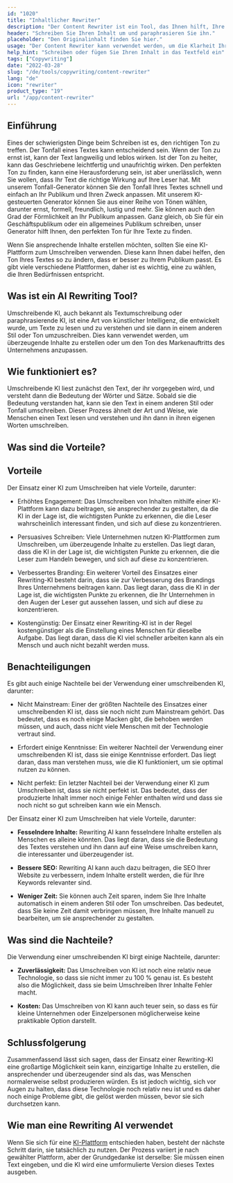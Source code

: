 ```yaml
---
id: "1020"
title: "Inhaltlicher Rewriter"
description: "Der Content Rewriter ist ein Tool, das Ihnen hilft, Ihre Inhalte umzuschreiben und zu paraphrasieren. Es wird oft verwendet, um die Klarheit Ihres Textes zu verbessern oder Ihren Text einzigartiger zu machen. Der Content Rewriter kann Ihnen auch helfen, Ihre SEO zu verbessern, indem Sie Ihre Inhalte umschreiben, um Ihre Zielkeywords einzuschließen."
header: "Schreiben Sie Ihren Inhalt um und paraphrasieren Sie ihn."
placeholder: "Den Originalinhalt finden Sie hier."
usage: "Der Content Rewriter kann verwendet werden, um die Klarheit Ihres Textes zu verbessern oder um Ihren Text einzigartiger zu machen. Er kann Ihnen auch helfen, Ihre SEO zu verbessern, indem Sie Ihren Inhalt umschreiben, um Ihre Zielkeywords einzuschließen."
help_hint: "Schreiben oder fügen Sie Ihren Inhalt in das Textfeld ein"
tags: ["Copywriting"]
date: "2022-03-28"
slug: "/de/tools/copywriting/content-rewriter"
lang: "de"
icon: "rewriter"
product_type: "19"
url: "/app/content-rewriter"
---
```


## Einführung

Eines der schwierigsten Dinge beim Schreiben ist es, den richtigen Ton zu treffen. Der Tonfall eines Textes kann entscheidend sein. Wenn der Ton zu ernst ist, kann der Text langweilig und leblos wirken. Ist der Ton zu heiter, kann das Geschriebene leichtfertig und unaufrichtig wirken. Den perfekten Ton zu finden, kann eine Herausforderung sein, ist aber unerlässlich, wenn Sie wollen, dass Ihr Text die richtige Wirkung auf Ihre Leser hat. Mit unserem Tonfall-Generator können Sie den Tonfall Ihres Textes schnell und einfach an Ihr Publikum und Ihren Zweck anpassen. Mit unserem KI-gesteuerten Generator können Sie aus einer Reihe von Tönen wählen, darunter ernst, formell, freundlich, lustig und mehr. Sie können auch den Grad der Förmlichkeit an Ihr Publikum anpassen. Ganz gleich, ob Sie für ein Geschäftspublikum oder ein allgemeines Publikum schreiben, unser Generator hilft Ihnen, den perfekten Ton für Ihre Texte zu finden.

Wenn Sie ansprechende Inhalte erstellen möchten, sollten Sie eine KI-Plattform zum Umschreiben verwenden. Diese kann Ihnen dabei helfen, den Ton Ihres Textes so zu ändern, dass er besser zu Ihrem Publikum passt. Es gibt viele verschiedene Plattformen, daher ist es wichtig, eine zu wählen, die Ihren Bedürfnissen entspricht.

## Was ist ein AI Rewriting Tool?

Umschreibende KI, auch bekannt als Textumschreibung oder paraphrasierende KI, ist eine Art von künstlicher Intelligenz, die entwickelt wurde, um Texte zu lesen und zu verstehen und sie dann in einem anderen Stil oder Ton umzuschreiben. Dies kann verwendet werden, um überzeugende Inhalte zu erstellen oder um den Ton des Markenauftritts des Unternehmens anzupassen.

## Wie funktioniert es?

Umschreibende KI liest zunächst den Text, der ihr vorgegeben wird, und versteht dann die Bedeutung der Wörter und Sätze. Sobald sie die Bedeutung verstanden hat, kann sie den Text in einem anderen Stil oder Tonfall umschreiben. Dieser Prozess ähnelt der Art und Weise, wie Menschen einen Text lesen und verstehen und ihn dann in ihren eigenen Worten umschreiben.

## Was sind die Vorteile?

## Vorteile

Der Einsatz einer KI zum Umschreiben hat viele Vorteile, darunter:

- Erhöhtes Engagement: Das Umschreiben von Inhalten mithilfe einer KI-Plattform kann dazu beitragen, sie ansprechender zu gestalten, da die KI in der Lage ist, die wichtigsten Punkte zu erkennen, die die Leser wahrscheinlich interessant finden, und sich auf diese zu konzentrieren.

- Persuasives Schreiben: Viele Unternehmen nutzen KI-Plattformen zum Umschreiben, um überzeugende Inhalte zu erstellen. Das liegt daran, dass die KI in der Lage ist, die wichtigsten Punkte zu erkennen, die die Leser zum Handeln bewegen, und sich auf diese zu konzentrieren.

- Verbessertes Branding: Ein weiterer Vorteil des Einsatzes einer Rewriting-KI besteht darin, dass sie zur Verbesserung des Brandings Ihres Unternehmens beitragen kann. Das liegt daran, dass die KI in der Lage ist, die wichtigsten Punkte zu erkennen, die Ihr Unternehmen in den Augen der Leser gut aussehen lassen, und sich auf diese zu konzentrieren.

- Kostengünstig: Der Einsatz einer Rewriting-KI ist in der Regel kostengünstiger als die Einstellung eines Menschen für dieselbe Aufgabe. Das liegt daran, dass die KI viel schneller arbeiten kann als ein Mensch und auch nicht bezahlt werden muss.

## Benachteiligungen

Es gibt auch einige Nachteile bei der Verwendung einer umschreibenden KI, darunter:

- Nicht Mainstream: Einer der größten Nachteile des Einsatzes einer umschreibenden KI ist, dass sie noch nicht zum Mainstream gehört. Das bedeutet, dass es noch einige Macken gibt, die behoben werden müssen, und auch, dass nicht viele Menschen mit der Technologie vertraut sind.

- Erfordert einige Kenntnisse: Ein weiterer Nachteil der Verwendung einer umschreibenden KI ist, dass sie einige Kenntnisse erfordert. Das liegt daran, dass man verstehen muss, wie die KI funktioniert, um sie optimal nutzen zu können.

- Nicht perfekt: Ein letzter Nachteil bei der Verwendung einer KI zum Umschreiben ist, dass sie nicht perfekt ist. Das bedeutet, dass der produzierte Inhalt immer noch einige Fehler enthalten wird und dass sie noch nicht so gut schreiben kann wie ein Mensch.

Der Einsatz einer KI zum Umschreiben hat viele Vorteile, darunter:

- **Fesselndere Inhalte:** Rewriting AI kann fesselndere Inhalte erstellen als Menschen es alleine könnten. Das liegt daran, dass sie die Bedeutung des Textes verstehen und ihn dann auf eine Weise umschreiben kann, die interessanter und überzeugender ist.

- **Bessere SEO:** Rewriting AI kann auch dazu beitragen, die SEO Ihrer Website zu verbessern, indem Inhalte erstellt werden, die für Ihre Keywords relevanter sind.

- **Weniger Zeit:** Sie können auch Zeit sparen, indem Sie Ihre Inhalte automatisch in einem anderen Stil oder Ton umschreiben. Das bedeutet, dass Sie keine Zeit damit verbringen müssen, Ihre Inhalte manuell zu bearbeiten, um sie ansprechender zu gestalten.

## Was sind die Nachteile?

Die Verwendung einer umschreibenden KI birgt einige Nachteile, darunter:

- **Zuverlässigkeit:** Das Umschreiben von KI ist noch eine relativ neue Technologie, so dass sie nicht immer zu 100 % genau ist. Es besteht also die Möglichkeit, dass sie beim Umschreiben Ihrer Inhalte Fehler macht.

- **Kosten:** Das Umschreiben von KI kann auch teuer sein, so dass es für kleine Unternehmen oder Einzelpersonen möglicherweise keine praktikable Option darstellt.

## Schlussfolgerung

Zusammenfassend lässt sich sagen, dass der Einsatz einer Rewriting-KI eine großartige Möglichkeit sein kann, einzigartige Inhalte zu erstellen, die ansprechender und überzeugender sind als das, was Menschen normalerweise selbst produzieren würden. Es ist jedoch wichtig, sich vor Augen zu halten, dass diese Technologie noch relativ neu ist und es daher noch einige Probleme gibt, die gelöst werden müssen, bevor sie sich durchsetzen kann.

## Wie man eine Rewriting AI verwendet

Wenn Sie sich für eine [KI-Plattform]('/app/adjust-tone-rewriting') entschieden haben, besteht der nächste Schritt darin, sie tatsächlich zu nutzen. Der Prozess variiert je nach gewählter Plattform, aber der Grundgedanke ist derselbe: Sie müssen einen Text eingeben, und die KI wird eine umformulierte Version dieses Textes ausgeben.

